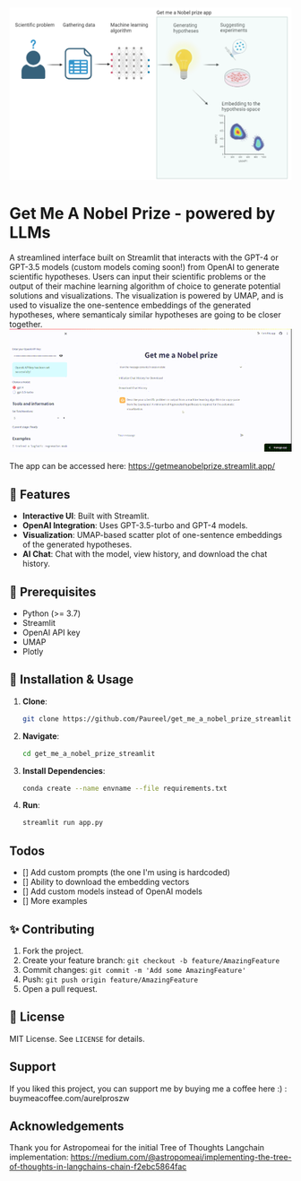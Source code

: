 <!--
MIT License

Copyright (c) 2018 Othneil Drew

Permission is hereby granted, free of charge, to any person obtaining a copy
of this software and associated documentation files (the "Software"), to deal
in the Software without restriction, including without limitation the rights
to use, copy, modify, merge, publish, distribute, sublicense, and/or sell
copies of the Software, and to permit persons to whom the Software is
furnished to do so, subject to the following conditions:

The above copyright notice and this permission notice shall be included in all
copies or substantial portions of the Software.

THE SOFTWARE IS PROVIDED "AS IS", WITHOUT WARRANTY OF ANY KIND, EXPRESS OR
IMPLIED, INCLUDING BUT NOT LIMITED TO THE WARRANTIES OF MERCHANTABILITY,
FITNESS FOR A PARTICULAR PURPOSE AND NONINFRINGEMENT. IN NO EVENT SHALL THE
AUTHORS OR COPYRIGHT HOLDERS BE LIABLE FOR ANY CLAIM, DAMAGES OR OTHER
LIABILITY, WHETHER IN AN ACTION OF CONTRACT, TORT OR OTHERWISE, ARISING FROM,
OUT OF OR IN CONNECTION WITH THE SOFTWARE OR THE USE OR OTHER DEALINGS IN THE
SOFTWARE.
-->







<!-- PROJECT LOGO -->
<br />
<p align="center">
  <a href="https://github.com/Paureel/get_me_a_nobel_prize_streamlit">
    <img src="project_logo.png" alt="Logo">
  </a>
  
# Get Me A Nobel Prize - powered by LLMs
 A streamlined interface built on Streamlit that interacts with the GPT-4 or GPT-3.5 models (custom models coming soon!) from OpenAI to generate scientific hypotheses. Users can input their scientific problems or the output of their machine learning algorithm of choice to generate potential solutions and visualizations. The visualization is powered by UMAP, and is used to visualize the one-sentence embeddings of the generated hypotheses, where semanticaly similar hypotheses are going to be closer together.
 ![App Screenshot](app_gif.gif)
 
 The app can be accessed here: https://getmeanobelprize.streamlit.app/
 
 ## 🌟 Features

- **Interactive UI**: Built with Streamlit.
- **OpenAI Integration**: Uses GPT-3.5-turbo and GPT-4 models.
- **Visualization**: UMAP-based scatter plot of one-sentence embeddings of the generated hypotheses.
- **AI Chat**: Chat with the model, view history, and download the chat history.

## 🔧 Prerequisites

- Python (>= 3.7)
- Streamlit
- OpenAI API key
- UMAP
- Plotly

## 🚀 Installation & Usage

1. **Clone**:
   ```sh
   git clone https://github.com/Paureel/get_me_a_nobel_prize_streamlit
   ```
2. **Navigate**:
	```sh
	cd get_me_a_nobel_prize_streamlit
	```
3. **Install Dependencies**:
	```sh
	conda create --name envname --file requirements.txt
	```
4. **Run**:
	```sh
	streamlit run app.py
	```
	
## Todos

- [] Add custom prompts (the one I'm using is hardcoded)
- [] Ability to download the embedding vectors
- [] Add custom models instead of OpenAI models
- [] More examples
## ✨ Contributing

1. Fork the project.
2. Create your feature branch: `git checkout -b feature/AmazingFeature`
3. Commit changes: `git commit -m 'Add some AmazingFeature'`
4. Push: `git push origin feature/AmazingFeature`
5. Open a pull request.

## 📄 License

MIT License. See `LICENSE` for details.

## Support

If you liked this project, you can support me by buying me a coffee here :) : buymeacoffee.com/aurelproszw

## Acknowledgements
Thank you for Astropomeai for the initial Tree of Thoughts Langchain implementation: https://medium.com/@astropomeai/implementing-the-tree-of-thoughts-in-langchains-chain-f2ebc5864fac
